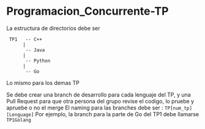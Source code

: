 # Programacion_Concurrente-TP
La estructura de directorios debe ser

     TP1   -- C++
          |
           -- Java
          |
           -- Python
          |
           -- Go
      
Lo mismo para los demas TP

Se debe crear una branch de desarrollo para cada lenguaje del TP, y una Pull Request para que otra persona del grupo revise el codigo, lo pruebe y apruebe o no el merge
El naming para las branches debe ser : `TP[num_tp][Lenguage]` 
Por ejemplo, la branch para la parte de Go del TP1 debe llamarse `TP1Golang`
